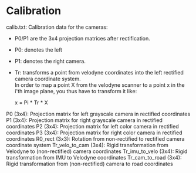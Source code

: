 

# Calibration
calib.txt: Calibration data for the cameras: 
* P0/P1 are the 3x4 projection matrices after rectification. 
* P0: denotes the left
* P1: denotes the right camera. 
* Tr: transforms a point from velodyne coordinates into the left rectified camera coordinate system.   
In order to map a point X from the velodyne scanner to a point x in the i'th image plane, you thus have to transform it like:

  x = Pi * Tr * X

P0 (3x4): Projection matrix for left grayscale camera in rectified coordinates
P1 (3x4): Projection matrix for right grayscale camera in rectified coordinates
P2 (3x4): Projection matrix for left color camera in rectified coordinates
P3 (3x4): Projection matrix for right color camera in rectified coordinates
R0_rect (3x3): Rotation from non-rectified to rectified camera coordinate system
Tr_velo_to_cam (3x4): Rigid transformation from Velodyne to (non-rectified) camera coordinates
Tr_imu_to_velo (3x4): Rigid transformation from IMU to Velodyne coordinates
Tr_cam_to_road (3x4): Rigid transformation from (non-rectified) camera to road coordinates
